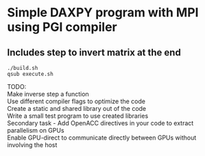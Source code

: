 # Simple DAXPY program with MPI using PGI compiler
## Includes step to invert matrix at the end
```
./build.sh
qsub execute.sh
```

TODO:  
Make inverse step a function  
Use different compiler flags to optimize the code  
Create a static and shared library out of the code  
Write a small test program to use created libraries  
Secondary task - Add OpenACC directives in your code to extract parallelism on GPUs  
Enable GPU-direct to communicate directly between GPUs without involving the host  
